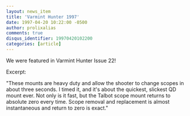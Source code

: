 ```yaml
---
layout: news_item
title: 'Varmint Hunter 1997'
date: 1997-04-20 10:22:00 -0500
author: prolixalias
comments: true
disqus_identifier: 19970420102200
categories: [article]
---
```


We were featured in Varmint Hunter Issue 22!

Excerpt:

"These mounts are heavy duty and allow the shooter to change scopes in about three seconds. I timed it, and it's about the quickest, slickest QD mount ever. Not only is it fast, but the Talbot scope mount returns to absolute zero every time. Scope removal and replacement is almost instantaneous and return to zero is exact." 
